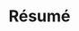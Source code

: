 ---
title: Résumé
layout: cv
permalink: /resume/
actions:
  - label: "Full Resume as PDF"
    icon: pdf
    url: "/assets/pdf/resume.pdf"
---